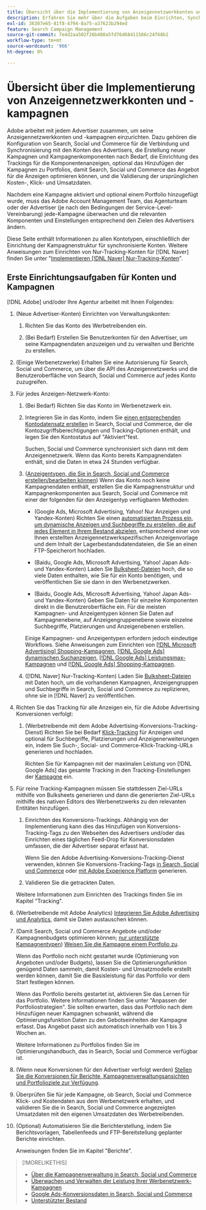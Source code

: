 ```yaml
---
title: Übersicht über die Implementierung von Anzeigennetzwerkkonten und -kampagnen
description: Erfahren Sie mehr über die Aufgaben beim Einrichten, Synchronisieren und Verwalten Ihrer Anzeigennetzwerkkonten.
exl-id: 36307e65-81f8-4794-8a75-a37623b294ed
feature: Search Campaign Management
source-git-commit: 7e4d2aa502f26b480a5fd76d68411586c24f68b2
workflow-type: tm+mt
source-wordcount: '966'
ht-degree: 0%

---
```


# Übersicht über die Implementierung von Anzeigennetzwerkkonten und -kampagnen

Adobe arbeitet mit jedem Advertiser zusammen, um seine Anzeigennetzwerkkonten und -kampagnen einzurichten. Dazu gehören die Konfiguration von Search, Social und Commerce für die Verbindung und Synchronisierung mit den Konten des Advertisers, die Erstellung neuer Kampagnen und Kampagnenkomponenten nach Bedarf, die Einrichtung des Trackings für die Komponentenanzeigen, optional das Hinzufügen der Kampagnen zu Portfolios, damit Search, Social und Commerce das Angebot für die Anzeigen optimieren können, und die Validierung der ursprünglichen Kosten-, Klick- und Umsatzdaten.

Nachdem eine Kampagne aktiviert und optional einem Portfolio hinzugefügt wurde, muss das Adobe Account Management Team, das Agenturteam oder der Advertiser (je nach den Bedingungen der Service-Level-Vereinbarung) jede-Kampagne überwachen und die relevanten Komponenten und Einstellungen entsprechend den Zielen des Advertisers ändern.

Diese Seite enthält Informationen zu allen Kontotypen, einschließlich der Einrichtung der Kampagnenstruktur für synchronisierte Konten. Weitere Anweisungen zum Einrichten von Nur-Tracking-Konten für [!DNL Naver] finden Sie unter &quot;[Implementieren [!DNL Naver] Nur-Tracking-Konten](/help/search-social-commerce/campaign-management/naver-tracking-only-account-implement.md)&quot;.

## Erste Einrichtungsaufgaben für Konten und Kampagnen

[!DNL Adobe] und/oder Ihre Agentur arbeitet mit Ihnen Folgendes:

1. (Neue Advertiser-Konten) Einrichten von Verwaltungskonten:

   1. Richten Sie das Konto des Werbetreibenden ein.

   1. (Bei Bedarf) Erstellen Sie Benutzerkonten für den Advertiser, um seine Kampagnendaten anzuzeigen und zu verwalten und Berichte zu erstellen.

1. (Einige Werbenetzwerke) Erhalten Sie eine Autorisierung für Search, Social und Commerce, um über die API des Anzeigennetzwerks und die Benutzeroberfläche von Search, Social und Commerce auf jedes Konto zuzugreifen.

1. Für jedes Anzeigen-Netzwerk-Konto:

   1. (Bei Bedarf) Richten Sie das Konto im Werbenetzwerk ein.

   1. Integrieren Sie in das Konto, indem Sie [einen entsprechenden Kontodatensatz erstellen](/help/search-social-commerce/campaign-management/accounts/ad-network-account-manage.md#create-account) in Search, Social und Commerce, der die Kontozugriffsberechtigungen und Tracking-Optionen enthält, und legen Sie den Kontostatus auf &quot;Aktiviert&quot;fest.

      Suchen, Social und Commerce synchronisiert sich dann mit dem Anzeigennetzwerk. Wenn das Konto bereits Kampagnendaten enthält, sind die Daten in etwa 24 Stunden verfügbar.

   1. ([Anzeigentypen, die Sie in Search, Social und Commerce erstellen/bearbeiten können](/help/search-social-commerce/introduction/supported-inventory.md)) Wenn das Konto noch keine Kampagnendaten enthält, erstellen Sie die Kampagnenstruktur und Kampagnenkomponenten aus Search, Social und Commerce mit einer der folgenden für den Anzeigentyp verfügbaren Methoden:

      * (Google Ads, Microsoft Advertising, Yahoo! Nur Anzeigen und Yandex-Konten) Richten Sie einen [automatisierten Prozess ein, um dynamische Anzeigen und Suchbegriffe zu erstellen, die auf jedes Element in Ihrem Bestand abzielen](/help/search-social-commerce/campaign-management/inventory-feeds/inventory-feeds-about.md), entsprechend einer von Ihnen erstellten Anzeigennetzwerkspezifischen Anzeigenvorlage und dem Inhalt der Lagerbestandsdatendateien, die Sie an einen FTP-Speicherort hochladen.

      * (Baidu, Google Ads, Microsoft Advertising, Yahoo! Japan Ads- und Yandex-Konten) Laden Sie [Bulksheet-Dateien](/help/search-social-commerce/campaign-management/bulksheets/bulksheet-about.md) hoch, die so viele Daten enthalten, wie Sie für ein Konto benötigen, und veröffentlichen Sie sie dann in den Werbenetzwerken.

      * (Baidu, Google Ads, Microsoft Advertising, Yahoo! Japan Ads- und Yandex-Konten) Geben Sie Daten für einzelne Komponenten direkt in die Benutzeroberfläche ein. Für die meisten Kampagnen- und Anzeigentypen können Sie Daten auf Kampagnenebene, auf Anzeigengruppenebene sowie einzelne Suchbegriffe, Platzierungen und Anzeigenebenen erstellen.

      Einige Kampagnen- und Anzeigentypen erfordern jedoch eindeutige Workflows. Siehe Anweisungen zum Einrichten von [[!DNL Microsoft Advertising] Shopping-Kampagnen](/help/search-social-commerce/campaign-management/special-workflows/microsoft-shopping-campaigns.md), [[!DNL Google Ads] dynamischen Suchanzeigen](/help/search-social-commerce/campaign-management/special-workflows/google-dynamic-search-ads.md), [[!DNL Google Ads] Leistungsmax-Kampagnen](/help/search-social-commerce/campaign-management/special-workflows/google-performance-max-campaigns.md) und [[!DNL Google Ads] Shopping-Kampagnen](/help/search-social-commerce/campaign-management/special-workflows/google-shopping-campaigns.md).

   1. ([!DNL Naver] Nur-Tracking-Konten) Laden Sie [Bulksheet-Dateien](/help/search-social-commerce/campaign-management/bulksheets/bulksheet-about.md) mit Daten hoch, um die vorhandenen Kampagnen, Anzeigengruppen und Suchbegriffe in Search, Social und Commerce zu replizieren, ohne sie in [!DNL Naver] zu veröffentlichen.

1. Richten Sie das Tracking für alle Anzeigen ein, für die Adobe Advertising Konversionen verfolgt:

   1. (Werbetreibende mit dem Adobe Advertising-Konversions-Tracking-Dienst) Richten Sie bei Bedarf [Klick-Tracking](/help/search-social-commerce/tracking/click-tracking-ways-to-generate.md) für Anzeigen und optional für Suchbegriffe, Platzierungen und Anzeigenerweiterungen ein, indem Sie Such-, Social- und Commerce-Klick-Tracking-URLs generieren und hochladen.

      Richten Sie für Kampagnen mit der maximalen Leistung von [!DNL Google Ads] das gesamte Tracking in den Tracking-Einstellungen der [Kampagne](/help/search-social-commerce/campaign-management/campaigns/campaign-settings-google.md) ein.

1. Für reine Tracking-Kampagnen müssen Sie stattdessen Ziel-URLs mithilfe von Bulksheets generieren und dann die generierten Ziel-URLs mithilfe des nativen Editors des Werbenetzwerks zu den relevanten Entitäten hinzufügen.

   1. Einrichten des Konversions-Trackings. Abhängig von der Implementierung kann dies das Hinzufügen von Konversions-Tracking-Tags zu den Webseiten des Advertisers und/oder das Einrichten eines täglichen Feed-Drop für Konversionsdaten umfassen, die der Advertiser separat erfasst hat.

      Wenn Sie den Adobe Advertising-Konversions-Tracking-Dienst verwenden, können Sie Konversions-Tracking-Tags [in Search, Social und Commerce](/help/search-social-commerce/tools/conversion-tag-generate.md) oder [mit Adobe Experience Platform](https://experienceleague.adobe.com/docs/experience-platform/destinations/catalog/advertising/adobe-advertising-cloud.html) generieren.

   1. Validieren Sie die getrackten Daten.

   Weitere Informationen zum Einrichten des Trackings finden Sie im Kapitel &quot;Tracking&quot;.

1. (Werbetreibende mit Adobe Analytics) [Integrieren Sie Adobe Advertising und Analytics](https://experienceleague.adobe.com/docs/advertising/integrations/analytics/overview.html), damit sie Daten austauschen können.

1. (Damit Search, Social und Commerce Angebote und/oder Kampagnenbudgets optimieren können; [nur unterstützte Kampagnentypen](/help/search-social-commerce/introduction/supported-inventory.md)) [Weisen Sie die Kampagne einem Portfolio zu](/help/search-social-commerce/campaign-management/campaign-assign-to-portfolio.md).

   Wenn das Portfolio noch nicht gestartet wurde (Optimierung von Angeboten und/oder Budgets), lassen Sie die Optimierungsfunktion genügend Daten sammeln, damit Kosten- und Umsatzmodelle erstellt werden können, damit Sie die Basisleistung für das Portfolio vor dem Start festlegen können.

   Wenn das Portfolio bereits gestartet ist, aktivieren Sie das Lernen für das Portfolio. Weitere Informationen finden Sie unter &quot;Anpassen der Portfoliostrategien&quot;. Sie sollten erwarten, dass das Portfolio nach dem Hinzufügen neuer Kampagnen schwankt, während die Optimierungsfunktion Daten zu den Gebotseinheiten der Kampagne erfasst. Das Angebot passt sich automatisch innerhalb von 1 bis 3 Wochen an.

   Weitere Informationen zu Portfolios finden Sie im Optimierungshandbuch, das in Search, Social und Commerce verfügbar ist.<!-- verify convention for referencing Optimization Guide here -->

1. (Wenn neue Konversionen für den Advertiser verfolgt werden) [Stellen Sie die Konversionen für Berichte, Kampagnenverwaltungsansichten und Portfolioziele zur Verfügung](/help/search-social-commerce/admin/conversion-metrics/conversion-metric-about.md).

1. Überprüfen Sie für jede Kampagne, ob Search, Social und Commerce Klick- und Kostendaten aus dem Werbenetzwerk erhalten, und validieren Sie die in Search, Social und Commerce angezeigten Umsatzdaten mit den eigenen Umsatzdaten des Werbetreibenden.

1. (Optional) Automatisieren Sie die Berichterstellung, indem Sie Berichtsvorlagen, Tabellenfeeds und FTP-Bereitstellung geplanter Berichte einrichten.

   Anweisungen finden Sie im Kapitel &quot;Berichte&quot;.

>[!MORELIKETHIS]
>
>* [Über die Kampagnenverwaltung in Search, Social und Commerce](campaign-management-about.md)
>* [Überwachen und Verwalten der Leistung Ihrer Werbenetzwerk-Kampagnen](monitor-performance-campaigns.md)
>* [Google Ads-Konversionsdaten in Search, Social und Commerce](google-conversion-data.md)
>* [Unterstützter Bestand](/help/search-social-commerce/introduction/supported-inventory.md)
